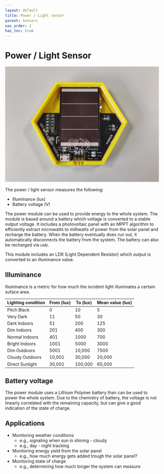 ```yaml
---
layout: default
title: Power / Light sensor
parent: Sensors
nav_order: 2
has_toc: true
---
```


# Power / Light Sensor

![](../assets/images/power-sensor.jpg)

The power / light sensor measures the following:
- Illuminance (lux)
- Battery voltage (V)

The power module can be used to provide energy to the whole system. 
The module is based around a battery which voltage is converted to a stable output voltage.
It includes a photovoltaic panel with an MPPT algorithm to efficiently extract microwatts to milliwatts of power from the solar panel and recharge the battery.
When the battery eventually does run out, it automatically disconnects the battery from the system. The battery can also be recharged via usb.

This module includes an LDR (Light Dependent Resistor) which output is converted to an illuminance value.



## Illuminance

Illuminance is a metric for how much the incident light illuminates a certain suface area. 

| Lighting condition | From (lux) | To (lux) | Mean value (lux) |
|--------------------|------------|----------|------------------|
| Pitch Black        | 0          | 10       | 5                |
| Very Dark          | 11         | 50       | 30               |
| Dark Indoors       | 51         | 200      | 125              |
| Dim Indoors        | 201        | 400      | 300              |
| Normal Indoors     | 401        | 1000     | 700              |
| Bright Indoors     | 1001       | 5000     | 3000             |
| Dim Outdoors       | 5001       | 10,000   | 7500             |
| Cloudy Outdoors    | 10,001     | 30,000   | 20,000           |
| Direct Sunlight    | 30,001     | 100,000  | 65,000           |

## Battery voltage

The power module uses a Lithium Polymer battery than can be used to power the whole system. Due to the chemistry of battery, the voltage is not linearly correlated with the remaining capacity, but can give a good indication of the state of charge.



## Applications
- Monitoring weather conditions
	* e.g., signaling when sun in shining - cloudy
	* e.g., day - night tracking
- Monitoring energy yield from the solar panel
	* e.g., how much energy gets added trough the solar panel?
- Monitoring state of charge
	* e.g., determining how much longer the system can measure
